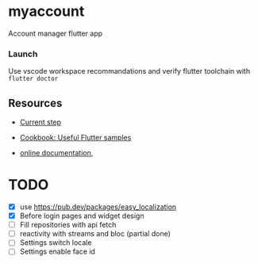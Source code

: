 # myaccount

Account manager flutter app

### Launch

Use vscode workspace recommandations and verify flutter toolchain with `flutter doctor`

## Resources

- [Current step](https://bloclibrary.dev/#/flutterlogintutorial?id=authentication-bloc)

- [Cookbook: Useful Flutter samples](https://docs.flutter.dev/cookbook)


- [online documentation](https://docs.flutter.dev/), 

# TODO
- [x] use https://pub.dev/packages/easy_localization
- [x] Before login pages and widget design
- [ ] Fill repositories with api fetch
- [ ] reactivity with streams and bloc (partial done)
- [ ] Settings switch locale
- [ ] Settings enable face id
